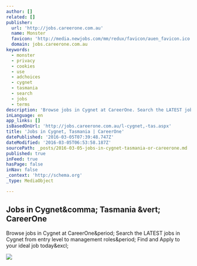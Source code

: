 ```yaml
---
author: []
related: []
publisher:
  url: 'http://jobs.careerone.com.au'
  name: Monster
  favicon: 'http://media.newjobs.com/mm/redux/favicon/auen_favicon.ico'
  domain: jobs.careerone.com.au
keywords:
  - monster
  - privacy
  - cookies
  - use
  - adchoices
  - cygnet
  - tasmania
  - search
  - jobs
  - terms
description: 'Browse jobs in Cygnet at CareerOne. Search the LATEST jobs in Cygnet from entry level to management roles. Find and Apply to your ideal job today!'
inLanguage: en
app_links: []
isBasedOnUrl: 'http://jobs.careerone.com.au/l-cygnet,-tas.aspx'
title: 'Jobs in Cygnet, Tasmania | CareerOne'
datePublished: '2016-03-05T07:39:48.747Z'
dateModified: '2016-03-05T06:53:58.187Z'
sourcePath: _posts/2016-03-05-jobs-in-cygnet-tasmania-or-careerone.md
published: true
inFeed: true
hasPage: false
inNav: false
_context: 'http://schema.org'
_type: MediaObject

---
```

<article style=""><h1>Jobs in Cygnet&amp;comma; Tasmania &amp;vert; CareerOne</h1><p>Browse jobs in Cygnet at CareerOne&amp;period; Search the LATEST jobs in Cygnet from entry level to management roles&amp;period; Find and Apply to your ideal job today&amp;excl;</p><img src="http://media.newjobs.com/id/lpf20/CORE/icon-50-m.png" /></article>